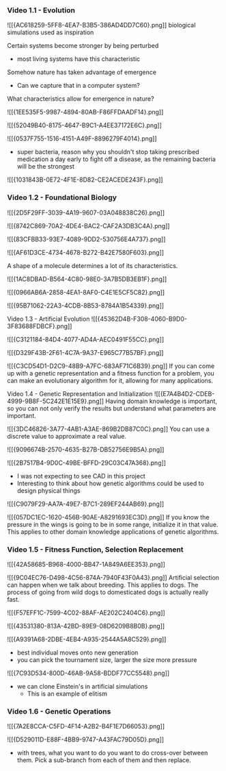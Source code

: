 
### Video 1.1 - Evolution
![[{AC618259-5FF8-4EA7-B3B5-386AD4DD7C60}.png]]
biological simulations used as inspiration

Certain systems become stronger by being perturbed
* most living systems have this characteristic

Somehow nature has taken advantage of emergence
* Can we capture that in a computer system?

What characteristics allow for emergence in nature?

![[{1EE535F5-9987-4894-80AB-F86FFDAADF14}.png]]

![[{52049B40-8175-4647-B9C1-A4EE37172E6C}.png]]

![[{0537F755-1516-4151-A49F-8896279F4014}.png]]
* super bacteria, reason why you shouldn't stop taking prescribed medication a day early to fight off a disease, as the remaining bacteria will be the strongest

![[{1031843B-0E72-4F1E-8D82-CE2ACEDE243F}.png]]

### Video 1.2 - Foundational Biology
![[{2D5F29FF-3039-4A19-9607-03A048838C26}.png]]


![[{8742C869-70A2-4DE4-BAC2-CAF2A3DB3C4A}.png]]

![[{83CFBB33-93E7-4089-9DD2-530756E4A737}.png]]

![[{AF61D3CE-4734-4678-B272-B42E7580F603}.png]]

A shape of a molecule determines a lot of its characteristics.

![[{1AC8DBAD-B564-4C80-98E0-3A7B5DB3EB1F}.png]]

![[{0966AB6A-2858-4EA1-8AF0-C4E1E5CF5C82}.png]]

![[{95B71062-22A3-4CDB-8B53-8784A1B54339}.png]]

Video 1.3 - Artificial Evolution
![[{45362D4B-F308-4060-B9D0-3F83688FDBCF}.png]]

![[{C3121184-84D4-4077-AD4A-AEC0491F55CC}.png]]

![[{D329F43B-2F61-4C7A-9A37-E965C77B57BF}.png]]

![[{C3CD54D1-D2C9-48B9-A7FC-683AF71C6B39}.png]]
If you can come up with a genetic representation and a fitness function for a problem, you can make an evolutionary algorithm for it, allowing for many applications.

Video 1.4 - Genetic Representation and Initialization
![[{E7A4B4D2-CDEB-4999-9B8F-5C242E1E15E9}.png]]
Having domain knowledge is important, so you can not only verify the results but understand what parameters are important.

![[{3DC46826-3A77-4AB1-A3AE-869B2DB87C0C}.png]]
You can use a discrete value to approximate a real value.

![[{9096674B-2570-4635-B27B-DB52756E9B5A}.png]]

![[{2B7517B4-9D0C-49BE-BFFD-29C03C47A368}.png]]
* I was not expecting to see CAD in this project
* Interesting to think about how genetic algorithms could be used to design physical things

![[{C9079F29-AA7A-49E7-B7C1-289EF244AB69}.png]]


![[{057DC1EC-1620-456B-90AE-A8291693EC3D}.png]]
If you know the pressure in the wings is going to be in some range, initialize it in that value. This applies to other domain knowledge applications of genetic algorithms.

### Video 1.5 - Fitness Function, Selection Replacement
![[{42A58685-B968-4000-BB47-1A849A6EE353}.png]]

![[{9C04EC76-D498-4C56-874A-7940F43F0A43}.png]]
Artificial selection can happen when we talk about breeding. This applies to dogs. The process of going from wild dogs to domesticated dogs is actually really fast.

![[{F57EFF1C-7599-4C02-88AF-AE202C2404C6}.png]]

![[{43531380-813A-42BD-89E9-08D6209B8B0B}.png]]

![[{A9391A68-2DBE-4EB4-A935-2544A5A8C529}.png]]
* best individual moves onto new generation
* you can pick the tournament size, larger the size more pressure

![[{7C93D534-800D-46AB-9A58-BDDF77CC5548}.png]]
* we can clone Einstein's in artificial simulations
	* This is an example of elitism

### Video 1.6 - Genetic Operations

![[{7A2E8CCA-C5FD-4F14-A2B2-B4F1E7D66053}.png]]


![[{D529011D-E88F-4BB9-9747-A43FAC79D05D}.png]]

* with trees, what you want to do you want to do cross-over between them. Pick a sub-branch from each of them and then replace.